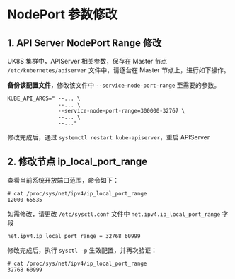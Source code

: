 # NodePort 参数修改

## 1. API Server NodePort Range 修改

UK8S 集群中，APIServer 相关参数，保存在 Master 节点 `/etc/kubernetes/apiserver` 文件中，请逐台在 Master 节点上，进行如下操作。

**备份该配置文件**，修改该文件中 `--service-node-port-range` 至需要的参数。

```
KUBE_API_ARGS=" --... \
                --... \
                --service-node-port-range=300000-32767 \
                --... \
                --..."
```

修改完成后，通过 ```systemctl restart kube-apiserver```，重启 APIServer

## 2. 修改节点 ip_local_port_range

查看当前系统开放端口范围，命令如下：

```
# cat /proc/sys/net/ipv4/ip_local_port_range 
12000 65535
```

如需修改，请更改 `/etc/sysctl.conf` 文件中 `net.ipv4.ip_local_port_range` 字段

```
net.ipv4.ip_local_port_range = 32768 60999
```

修改完成后，执行 `sysctl -p` 生效配置，并再次验证：

```
# cat /proc/sys/net/ipv4/ip_local_port_range 
32768 60999
```